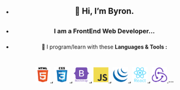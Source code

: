 - <h2 align="center">👋 Hi, I’m Byron.<h2/>
- <h3 align="center"> I am a FrontEnd Web Developer...<h3/>
- <p align="center">🌱 I program/learn with these <b>Languages & Tools :<b/><p/>
     <br/>
	<div align="center">
     <a href="https://www.w3schools.com/html/" rel="nofollow"> <img src="https://raw.githubusercontent.com/devicons/devicon/master/icons/html5/html5-original-wordmark.svg" alt="html5" width="40" height="40" style="max-width: 100%;"> </a>, 
     <a href="https://www.w3schools.com/css/" rel="nofollow"> <img src="https://raw.githubusercontent.com/devicons/devicon/master/icons/css3/css3-original-wordmark.svg" alt="css3" width="40" height="40" style="max-width: 100%;"> </a>, 
     <a href="https://getbootstrap.com"><img src="https://raw.githubusercontent.com/devicons/devicon/master/icons/bootstrap/bootstrap-plain-wordmark.svg" alt="bootstrap" width="40" height="40" style="max-width: 100%;"> <a/>, 
     <a href="https://developer.mozilla.org/en-US/docs/Web/JavaScript" rel="nofollow"><img src="https://raw.githubusercontent.com/devicons/devicon/master/icons/javascript/javascript-original.svg" alt="javascript" width="40" height="40" style="max-width: 100%;"> </a>, 
     <a href="https://jquery.com/"><img src ="https://raw.githubusercontent.com/devicons/devicon/master/icons/jquery/jquery-original.svg" alt="jquery" width="40" height="40" style="max-width: 100%;"> <a/>, 
     <a href="https://reactjs.org/" rel="nofollow"> <img src="https://raw.githubusercontent.com/devicons/devicon/master/icons/react/react-original-wordmark.svg" alt="react" width="40" height="40" style="max-width: 100%;"> </a>, 
     <a href="https://redux.js.org" rel="nofollow"> <img src="https://raw.githubusercontent.com/devicons/devicon/master/icons/redux/redux-original.svg" alt="redux" width="40" height="40" style="max-width: 100%;"> </a>...
		<div/>
    

<!--- 
- 💞️ I’m looking to land good challanging jobs to expand my experience ...
-📫<b> Contact:<b/> send a text on whatsapp(+2348082976168).--->

<!---
byron-a/byron-a is a ✨ special ✨ repository because its `README.md` (this file) appears on your GitHub profile.
You can click the Preview link to take a look at your changes.
--->

